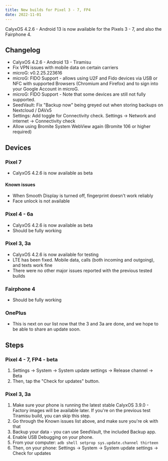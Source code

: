 ```yaml
---
title: New builds for Pixel 3 - 7, FP4
date: 2022-11-01
---
```


CalyxOS 4.2.6 - Android 13 is now available for the Pixels 3 - 7, and also the Fairphone 4.

## Changelog
* CalyxOS 4.2.6 - Android 13 - Tiramisu
* Fix VPN issues with mobile data on certain carriers
* microG: v0.2.25.223616
* microG: FIDO Support - allows using U2F and Fido devices via USB or NFC with supported Browsers (Chromium and Firefox) and to sign into your Google Account in microG.
* microG: FIDO Support - Note that some devices are still not fully supported.
* SeedVault: Fix "Backup now" being greyed out when storing backups on Nextcloud / DAVx5
* Settings: Add toggle for Connectivity check. Settings -> Network and internet -> Connectivity check
* Allow using Bromite System WebView again (Bromite 106 or higher required)

## Devices

### Pixel 7
* CalyxOS 4.2.6 is now available as beta

#### Known issues
* When Smooth Display is turned off, fingerprint doesn't work reliably
* Face unlock is not available

### Pixel 4 - 6a
* CalyxOS 4.2.6 is now available as beta
* Should be fully working

### Pixel 3, 3a
* CalyxOS 4.2.6 is now available for testing
* LTE has been fixed. Mobile data, calls (both incoming and outgoing), and texts work fine
* There were no other major issues reported with the previous tested builds

### Fairphone 4
* Should be fully working

### OnePlus
* This is next on our list now that the 3 and 3a are done, and we hope to be able to share an update soon.

## Steps
### Pixel 4 - 7, FP4 - beta
1. Settings -> System -> System update settings -> Release channel -> Beta
2. Then, tap the "Check for updates" button.

### Pixel 3, 3a
1. Make sure your phone is running the latest stable CalyxOS 3.9.0 - Factory images will be available later. If you're on the previous test Tiramisu build, you can skip this step.
2. Go through the Known issues list above, and make sure you're ok with that
3. Backup your data - you can use SeedVault, the included Backup app.
4. Enable USB Debugging on your phone.
5. From your computer: `adb shell setprop sys.update.channel thirteen`
6. Then, on your phone: Settings -> System -> System update settings -> Check for updates
